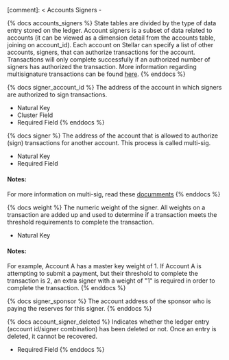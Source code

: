 [comment]: < Accounts Signers -

{% docs accounts_signers %}
State tables are divided by the type of data entry stored on the ledger. Account signers is a subset of data related to accounts (it can be viewed as a dimension detail from the accounts table, joining on account_id). Each account on Stellar can specify a list of other accounts, signers, that can authorize transactions for the account. Transactions will only complete successfully if an authorized number of signers has authorized the transaction. More information regarding multisignature transactions can be found [here](https://developers.stellar.org/docs/glossary/multisig/).
{% enddocs %}

{% docs signer_account_id %}
The address of the account in which signers are authorized to sign transactions.

- Natural Key
- Cluster Field
- Required Field
{% enddocs %}

{% docs signer %}
The address of the account that is allowed to authorize (sign) transactions for another account. This process is called multi-sig.

- Natural Key
- Required Field

#### Notes:
For more information on multi-sig, read these [documments](https://developers.stellar.org/docs/encyclopedia/signatures-and-multisig?q=encyclopedia+signatures+and+multisig)
{% enddocs %}

{% docs weight %}
The numeric weight of the signer. All weights on a transaction are added up and used to determine if a transaction meets the threshold requirements to complete the transaction.

- Natural Key

#### Notes:
For example, Account A has a master key weight of 1. If Account A is attempting to submit a payment, but their threshold to complete the transaction is 2, an extra signer with a weight of "1" is required in order to complete the transaction.
{% enddocs %}

{% docs signer_sponsor %}
The account address of the sponsor who is paying the reserves for this signer.
{% enddocs %}

{% docs account_signer_deleted %}
Indicates whether the ledger entry (account id/signer combination) has been deleted or not. Once an entry is deleted, it cannot be recovered.

- Required Field
{% enddocs %}
